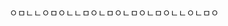 ㅇㅁㄴㄴㅇㅁㅇㄴㄴㅁㅇㄴㅁㅇㄴㅁㅇㄴㅁㅇㄴㄴㅇㄴㅁㅇ

<!---
cleanbot-hub/cleanbot-hub is a ✨ special ✨ repository because its `README.md` (this file) appears on your GitHub profile.
You can click the Preview link to take a look at your changes.
--->
